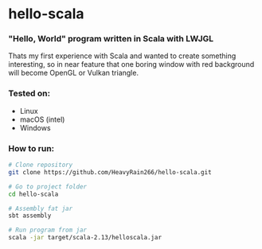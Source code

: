 # hello-scala

### "Hello, World" program written in Scala with LWJGL

Thats my first experience with Scala and wanted to create something interesting, so in near feature that one boring
window with red background will become OpenGL or Vulkan triangle.

### Tested on:

- Linux
- macOS (intel)
- Windows

### How to run:

```sh
# Clone repository
git clone https://github.com/HeavyRain266/hello-scala.git

# Go to project folder
cd hello-scala

# Assembly fat jar
sbt assembly

# Run program from jar
scala -jar target/scala-2.13/helloscala.jar
```
